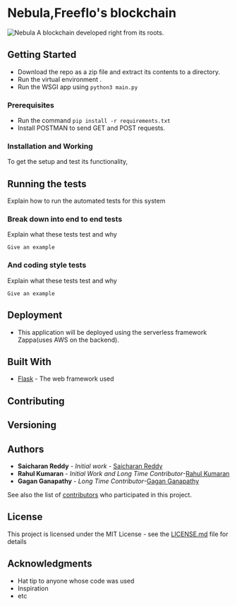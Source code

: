 # Nebula,Freeflo's blockchain
![Nebula](https://github.com/FreeFlowOrg/Nebula/blob/master/Screen%20Shot%202018-06-10%20at%202.45.36%20PM.png)
A blockchain developed right from its roots.

## Getting Started

- Download the repo as a zip file and extract its contents to a directory.
- Run the virtual environment .
- Run the WSGI app using `python3 main.py`

### Prerequisites


- Run the command `pip install -r requirements.txt`
- Install POSTMAN to send GET and POST requests.

### Installation and Working
To get the setup and test its functionality,





## Running the tests

Explain how to run the automated tests for this system

### Break down into end to end tests

Explain what these tests test and why

```
Give an example
```

### And coding style tests

Explain what these tests test and why

```
Give an example
```

## Deployment

* This application will be deployed using the serverless framework Zappa(uses AWS on the backend).

## Built With

* [Flask](http://flask.pocoo.org/) - The web framework used


## Contributing


## Versioning



## Authors

* **Saicharan Reddy** - *Initial work* - [Saicharan Reddy](https://github.com/mrsaicharan1)
* **Rahul Kumaran** - *Initial Work and Long Time Contributor*-[Rahul Kumaran](https://github.com/rahulkumaran)
* **Gagan Ganapathy** - *Long Time Contributor*-[Gagan Ganapathy](https://github.com/codhek)



See also the list of [contributors](https://github.com/your/project/contributors) who participated in this project.

## License

This project is licensed under the MIT License - see the [LICENSE.md](LICENSE.md) file for details

## Acknowledgments

* Hat tip to anyone whose code was used
* Inspiration
* etc

